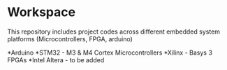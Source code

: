 # Workspace

This repository includes project codes across different embedded system platforms (Microcontrollers, FPGA, arduino)

*Arduino
*STM32 - M3 & M4 Cortex Microcontrollers
*Xilinx - Basys 3 FPGAs 
*Intel Altera - to be added 

